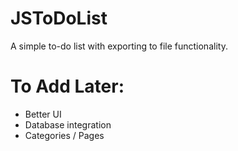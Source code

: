 # JSToDoList

A simple to-do list with exporting to file functionality. 


# To Add Later:

- Better UI
- Database integration
- Categories / Pages
